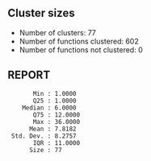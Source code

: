 ## Cluster sizes
* Number of clusters: 77
* Number of functions clustered: 602
* Number of functions not clustered: 0

## REPORT
```
       Min : 1.0000
       Q25 : 1.0000
    Median : 6.0000
       Q75 : 12.0000
       Max : 36.0000
      Mean : 7.8182
 Std. Dev. : 8.2757
       IQR : 11.0000
      Size : 77
```